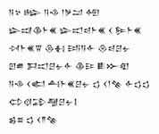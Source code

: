 <div class='block'>
<div class='line'>𒀀𒆳 𒈗 𒀀𒈾 𒁹𒃻𒁺 𒅇</div>
<div class='line'>𒇽𒀕𒆠𒈨𒌍 𒇽𒀊𒁀𒈨𒌍 𒌋 𒌉𒈨𒌍</div>
<div class='line'>𒀴𒈨𒌍𒐊 𒁲𒈬 𒅀𒀀𒅆 𒊮𒁀𒆪𒉡</div>
<div class='line'>𒇻𒌑 𒁕𒀊𒆪𒉡𒅆 𒆠𒄿 𒀾𒁍𒊏</div>
<div class='line'>𒀀𒈾 𒌋𒅗 𒋀𒈨𒌍𒆪𒉡 𒌓 𒌋𒁹𒆚 𒅆𒌓𒌓</div>
<div class='line'>𒌌𒋼𒁉𒆷𒆪𒉡𒋙</div>
<div class='line'>𒌗𒊺 𒌓 𒌋𒈫𒆚</div>
</div>